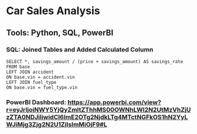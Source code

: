 # Car Sales Analysis

## Tools: Python, SQL, PowerBI

### SQL: Joined Tables and Added Calculated Column
```
SELECT *, savings_amount / (price + savings_amount) AS savings_rate
FROM base
LEFT JOIN accident
ON base.vin = accident.vin
LEFT JOIN fuel_type
ON base.vin = fuel_type.vin
```
### PowerBI Dashboard: https://app.powerbi.com/view?r=eyJrIjoiNWY5YjQyZmItZThhMS00OWNhLWI2N2UtMzVhZjUzZTA0NDJiIiwidCI6ImE2OTg2NjdkLTg4MTctNGFkOS1hN2YyLWJiMjg3Zjg2N2U1ZiIsImMiOjF9#L
